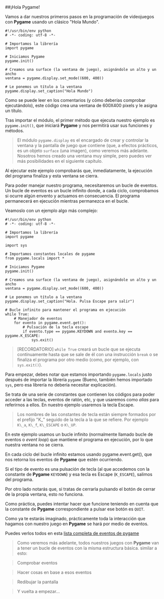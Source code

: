 ##¡Hola Pygame!

Vamos a dar nuestros primeros pasos en la programación de videojuegos con **Pygame** usando un clásico "Hola Mundo".

``` {.python .numberLines}
#!/usr/bin/env python
# -*- coding: utf-8 -*-

# Importamos la librería
import pygame

# Iniciamos Pygame
pygame.init()

# Creamos una surface (la ventana de juego), asignándole un alto y un ancho
ventana = pygame.display.set_mode((600, 400))

# Le ponemos un título a la ventana
pygame.display.set_caption("Hola Mundo")
```

Como se puede leer en los comentarios (y cómo deberías comprobar ejecutándolo), este código crea una ventana de 600X400 pixels y le asigna un título.

Tras importar el módulo, el primer método que ejecuta nuestro ejemplo es `pygame.init()`, que iniciará  **Pygame** y nos permitirá usar sus funciones y métodos.

> El módulo `pygame.display` es el encargado de crear y controlar la ventana y la pantalla de juego que contiene (que, a efectos prácticos, es un objeto `surface` (una imagen), como veremos más adelante.
> Nosotros hemos creado una ventana muy simple, pero puedes ver más posibilidades en el siguiente capítulo.

Al ejecutar este ejemplo comprobarás que, inmediatamente, la ejecución del programa finaliza y esta ventana se cierra.

Para poder manejar nuestro programa, necesitaremos un bucle de eventos. Un bucle de eventos es un bucle infinito donde, a cada ciclo, comprobamos si ocurre algún envento y actuamos en consecuencia. El programa permanecerá en ejecución mientras permanezca en el bucle.

Veamoslo con un ejemplo algo más complejo:

``` {.python .numberLines}
#!/usr/bin/env python
# -*- coding: utf-8 -*-

# Importamos la librería
import pygame

import sys

# Importamos constantes locales de pygame
from pygame.locals import *

# Iniciamos Pygame
pygame.init()

# Creamos una surface (la ventana de juego), asignándole un alto y un ancho
ventana = pygame.display.set_mode((600, 400))

# Le ponemos un título a la ventana
pygame.display.set_caption("Hola. Pulsa Escape para salir")

# Bucle infinito para mantener el programa en ejecución
while True:
    # Manejador de eventos
    for evento in pygame.event.get():
        # Pulsación de la tecla escape
        if evento.type == pygame.KEYDOWN and evento.key == pygame.K_ESCAPE:
            sys.exit()
```

> [RECORDATORIO] `while True` creará un bucle que se ejecuta contínuamente hasta que se sale de él con una instrucción 
`break` o se finaliza el programa por otro medio (como, por ejemplo, con `sys.exit()`).

Para empezar, debes notar que estamos importando `pygame.locals` justo después de importar la librería `pygame` (Bueno, también hemos importado `sys`, pero esa librería no debería necesitar explicación).

Se trata de una serie de constantes que contienen los códigos para poder acceder a las teclas, eventos de ratón, etc, y que usaremos como *alias* para referirnos a ellos. En nuestro ejemplo usaremos la tecla Escape.

> Los nombres de las constantes de tecla están siempre formados por el prefijo "K\_" seguido de la tecla a la que se refiere. Por ejemplo `K\_a`, `K\_f`, `K\_ESCAPE` o `K\_UP`.

En este ejemplo usamos un bucle infinito (normalmente llamado bucle de eventos o *event loop*) que mantiene el programa en ejecución, por lo que nuestra ventana no se cierra.

En cada ciclo del bucle infinito estamos usando pygame.event.get(), que nos retorna los eventos de **Pygame** que estén ocurriendo.

Si el tipo de evento es una pulsación de tecla (al que accedemos con la constante de **Pygame** `KEYDOWN`) y esa tecla es Escape (`K_ESCAPE`), salimos del programa.

Por otro lado notarás que, si tratas de cerrarla pulsando el botón de cerrar de la propia ventana, esto no funciona.

Como práctica, puedes intentar hacer que funcione teniendo en cuenta que la constante de **Pygame** correspondiente a pulsar ese botón es `QUIT`.

Como ya te estarás imaginado, prácticamente toda la interacción que hagamos con nuestro juego en **Pygame** se hará por medio de eventos.

Puedes verlos todos en esta [lista completa de eventos de pygame](http://www.pygame.org/docs/ref/event.html)

> Como veremos más adelante, todos nuestros juegos con **Pygame** van a tener un bucle de eventos con la misma estructura básica. similar a esto:

> Comprobar eventos

> Hacer cosas en base a esos eventos

> Redibujar la pantalla

> Y vuelta a empezar...

